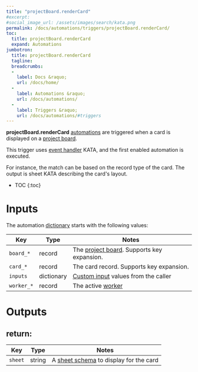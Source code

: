 ```yaml
---
title: "projectBoard.renderCard"
#excerpt: 
#social_image_url: /assets/images/search/kata.png
permalink: /docs/automations/triggers/projectBoard.renderCard/
toc:
  title: projectBoard.renderCard
  expand: Automations
jumbotron:
  title: projectBoard.renderCard
  tagline: 
  breadcrumbs:
  -
    label: Docs &raquo;
    url: /docs/home/
  -
    label: Automations &raquo;
    url: /docs/automations/
  -
    label: Triggers &raquo;
    url: /docs/automations/#triggers
---
```


**projectBoard.renderCard** [automations](/docs/automations/) are triggered when a card is displayed on a [project board](/docs/project-boards/).

This trigger uses [event handler](/docs/automations/#events) KATA, and the first enabled automation is executed.

For instance, the match can be based on the record type of the card. The output is sheet KATA describing the card's layout.

* TOC
{:toc}

# Inputs

The automation [dictionary](/docs/automations/#dictionaries) starts with the following values:

| Key | Type | Notes
|-|-|-
| `board_*` | record | The [project board](/docs/records/types/project_board/). Supports key expansion.
| `card_*` | record | The card record. Supports key expansion.
| `inputs` | dictionary | [Custom input](/docs/automations/#inputs) values from the caller
| `worker_*` | record | The active [worker](/docs/records/types/worker/)

# Outputs

## return:

| Key | Type | Notes
|-|-|-
| `sheet` | string | A [sheet schema](/docs/sheets/) to display for the card
